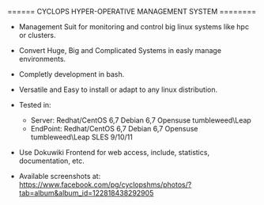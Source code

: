 ====== CYCLOPS HYPER-OPERATIVE MANAGEMENT SYSTEM ========

  - Management Suit for monitoring and control big linux systems like hpc or clusters.
  - Convert Huge, Big and Complicated Systems in easly manage environments.
  - Completly development in bash.
  - Versatile and Easy to install or adapt to any linux distribution.
  
  - Tested in:
    - Server: Redhat/CentOS 6,7
              Debian 6,7
              Opensuse tumbleweed\Leap
    - EndPoint: Redhat/CentOS 6,7
              Debian 6,7
              Opensuse tumbleweed\Leap
              SLES 9/10/11
              
  - Use Dokuwiki Frontend for web access, include, statistics, documentation, etc.
  
  - Available screenshots at: https://www.facebook.com/pg/cyclopshms/photos/?tab=album&album_id=122818438292905
